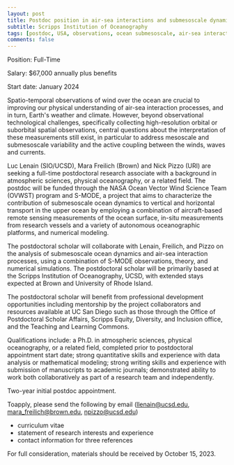 ```yaml
---
layout: post
title: Postdoc position in air-sea interactions and submesoscale dynamics (San Diego, California)
subtitle: Scripps Institution of Oceanography
tags: [postdoc, USA, observations, ocean submesoscale, air-sea interactions]
comments: false
---
```

Position: Full-Time

Salary: $67,000 annually plus benefits

Start date: January 2024

Spatio-temporal observations of wind over the ocean are crucial to
improving our physical understanding of air-sea interaction processes, and
in turn, Earth's weather and climate. However, beyond observational
technological challenges, specifically collecting high-resolution orbital
or suborbital spatial observations, central questions about the
interpretation of these measurements still exist, in particular to address
mesoscale and submesoscale variability and the active coupling between the
winds, waves and currents.

Luc Lenain (SIO/UCSD), Mara Freilich (Brown) and Nick Pizzo (URI) are
seeking a full-time postdoctoral research associate with a background in
atmospheric sciences, physical oceanography, or a related field. The
postdoc will be funded through the NASA Ocean Vector Wind Science Team
(OVWST) program and S-MODE, a project that aims to characterize the
contribution of submesoscale ocean dynamics to vertical and horizontal
transport in the upper ocean by employing a combination of aircraft-based
remote sensing measurements of the ocean surface, in-situ measurements from
research vessels and a variety of autonomous oceanographic platforms, and
numerical modeling.

The postdoctoral scholar will collaborate with Lenain, Freilich, and Pizzo
on the analysis of submesoscale ocean dynamics and air-sea interaction
processes, using a combination of S-MODE observations, theory, and
numerical simulations. The postdoctoral scholar will be primarily based at
the Scripps Institution of Oceanography, UCSD, with extended stays expected
at Brown and University of Rhode Island.

The postdoctoral scholar will benefit from professional development
opportunities including mentorship by the project collaborators and
resources available at UC San Diego such as those through the Office of
Postdoctoral Scholar Affairs, Scripps Equity, Diversity, and Inclusion
office, and the Teaching and Learning Commons.

Qualifications include: a Ph.D. in atmospheric sciences, physical
oceanography, or a related field, completed prior to postdoctoral
appointment start date; strong quantitative skills and experience with data
analysis or mathematical modeling; strong writing skills and experience
with submission of manuscripts to academic journals; demonstrated ability
to work both collaboratively as part of a research team and independently.

Two-year initial postdoc appointment.

Toapply, please send the following by email (llenain@ucsd.edu,
mara_freilich@brown.edu, npizzo@ucsd.edu)
- curriculum vitae
- statement of research interests and experience
- contact information for three references

For full consideration, materials should be received by October 15, 2023.

